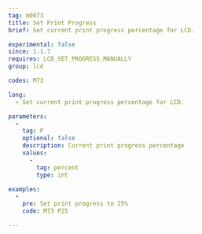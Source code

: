 ```yaml
---
tag: m0073
title: Set Print Progress
brief: Set current print progress percentage for LCD.

experimental: false
since: 1.1.7
requires: LCD_SET_PROGRESS_MANUALLY
group: lcd

codes: M73

long:
  - Set current print progress percentage for LCD.

parameters:
  -
    tag: P
    optional: false
    description: Current print progress percentage
    values:
      -
        tag: percent
        type: int

examples:
  -
    pre: Set print progress to 25%
    code: M73 P25

---
```

